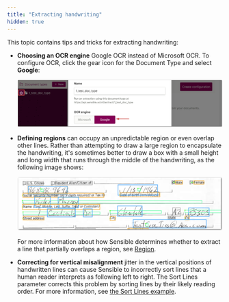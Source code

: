 ```yaml
---
title: "Extracting handwriting"
hidden: true
---
```


This topic contains tips and tricks for extracting handwriting:

- **Choosing an OCR engine** Google OCR instead of Microsoft OCR. To configure OCR, click the gear icon for the Document Type and select **Google**: 

  ![Click to enlarge](https://raw.githubusercontent.com/sensible-hq/sensible-docs/main/readme-sync/assets/v0/images/final/merge_lines_ocr_1.png)

  

- **Defining regions** can occupy an unpredictable region or even overlap other lines. Rather than attempting to draw a large region to encapsulate the handwriting, it's sometimes better to draw a box with a small height and long width that runs through the middle of the handwriting, as the following image shows:

  ![Click to enlarge](https://raw.githubusercontent.com/sensible-hq/sensible-docs/main/readme-sync/assets/v0/images/final/handwriting_1.png) 

  For more information about how Sensible determines whether to extract a line that partially overlaps a region, see [Region](doc:region).

- **Correcting for vertical misalignment** jitter in the vertical positions of handwritten lines can cause Sensible to incorrectly sort lines that a human reader interprets as following left to right. The Sort Lines parameter corrects this problem by sorting lines by their likely reading order. For more information, see [the Sort Lines example](doc:method#sort-line-example).







